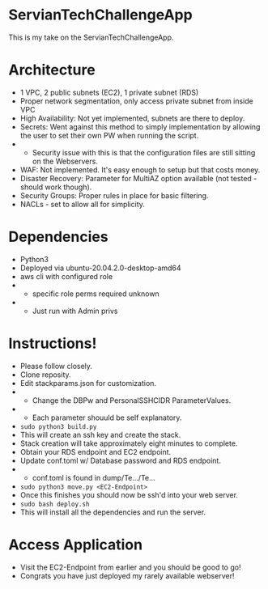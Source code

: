 # ServianTechChallengeApp

This is my take on the ServianTechChallengeApp.

# Architecture
- 1 VPC, 2 public subnets (EC2), 1 private subnet (RDS)
- Proper network segmentation, only access private subnet from inside VPC
- High Availability: Not yet implemented, subnets are there to deploy.
- Secrets: Went against this method to simply implementation by allowing the user to set their own PW when running the script.
- - Security issue with this is that the configuration files are still sitting on the Webservers.  
- WAF: Not implemented.  It's easy enough to setup but that costs money.
- Disaster Recovery: Parameter for MultiAZ option available (not tested - should work though).
- Security Groups: Proper rules in place for basic filtering.
- NACLs - set to allow all for simplicity.

# Dependencies
- Python3
- Deployed via ubuntu-20.04.2.0-desktop-amd64
- aws cli with configured role
- - specific role perms required unknown
- - Just run with Admin privs

# Instructions!
- Please follow closely.
- Clone reposity.
- Edit stackparams.json for customization.
- - Change the DBPw and PersonalSSHCIDR ParameterValues.
- - Each parameter shouuld be self explanatory.
- ```sudo python3 build.py```
- This will create an ssh key and create the stack.  
- Stack creation will take approximately eight minutes to complete.
- Obtain your RDS endpoint and EC2 endpoint.
- Update conf.toml w/ Database password and RDS endpoint.
- - conf.toml is found in dump/Te.../Te...
- ```sudo python3 move.py <EC2-Endpoint>```
- Once this finishes you should now be ssh'd into your web server.
- ```sudo bash deploy.sh```
- This will install all the dependencies and run the server.

# Access Application
- Visit the EC2-Endpoint from earlier and you should be good to go!
- Congrats you have just deployed my rarely available webserver!
